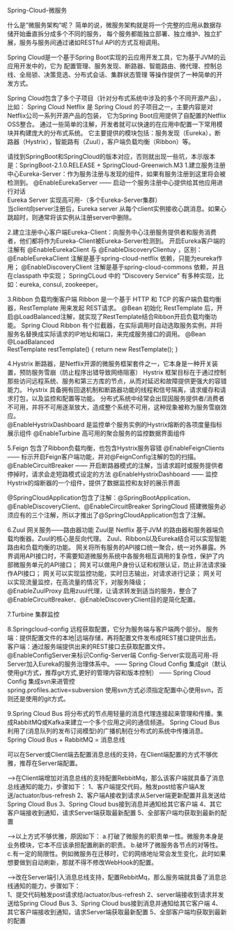 Spring-Cloud-微服务

什么是“微服务架构”呢？
	  简单的说，微服务架构就是将一个完整的应用从数据存储开始垂直拆分成多个不同的服务，
	  每个服务都能独立部署、独立维护、独立扩展，服务与服务间通过诸如RESTful API的方式互相调用。
    
Spring Cloud是一个基于Spring Boot实现的云应用开发工具，它为基于JVM的云应用开发中的，它为
配置管理、服务发现、断路器、智能路由、微代理、控制总线、全局锁、决策竞选、分布式会话、集群状态管理
等操作提供了一种简单的开发方式。

Spring Cloud包含了多个子项目（针对分布式系统中涉及的多个不同开源产品），比如：
  Spring Cloud Netflix 是 Spring Cloud 的子项目之一，主要内容是对Netflix公司一系列开源产品的包装，
  它为Spring Boot应用提供了自配置的Netflix OSS整合。
	通过一些简单的注解，开发者就可以快速的在应用中配置一下常用模块并构建庞大的分布式系统。
	它主要提供的模块包括：服务发现（Eureka），断路器（Hystrix），智能路有（Zuul），客户端负载均衡（Ribbon）等。
   
请找到SpringBoot和SpringCloud的版本对应，否则就出现一些坑，本示版本是：SpringBoot-2.1.0.RELEASE + SpringCloud-Greenwich.M3
1.建立服务注册中心Eureka-Server：作为服务注册与发现的组件，如果有服务注册到这里将会被检测到。
  @EnableEurekaServer —— 启动一个服务注册中心提供给其他应用进行对话  
  Eureka Server 实现高可用-（多个Eureka-Server集群）  
  当client向server注册后，Eureka server 从每个client实例接收心跳消息。如果心跳超时，则通常将该实例从注册server中删除。
  
2.建立注册中心客户端Eureka-Client：向服务中心注册服务提供者和服务消费者，他们都将作为Eureka-Client被Eureka-Server检测到。
  开启Eureka客户端的注解有 @EnableEurekaClient 与 @EnableDiscoveryClientuy ，区别：
  @EnableEurekaClient    注解是基于spring-cloud-netflix 依赖，只能为eureka作用；
  @EnableDiscoveryClient 注解是基于spring-cloud-commons 依赖，并且在classpath 中实现；
  SpringCLoud 中的 “Discovery Service” 有多种实现，比如：eureka, consul, zookeeper。      

3.Ribbon 负载均衡客户端
  Ribbon 是一个基于 HTTP 和 TCP 的客户端负载均衡器，RestTemplate 用来发起 REST请求。
  @Bean 初始化 RestTemplate 后，开启@LoadBalanced注解，就实现了RestTemplate结合Ribbon开启负载均衡功能。
  Spring Cloud Ribbon 有个拦截器，在实际调用时自动选取服务实例，并将服务名替换成实际请求的IP地址和端口，来完成服务接口的调用。
	@Bean          
	@LoadBalanced  
	RestTemplate restTemplate() {
		return new RestTemplate();
	}
  
4.Hystrix 断路器，是Netflix开源的微服务框架套件之一，它本身是一种开关装置，预防服务雪崩（防止程序出错导致网络阻塞）
  Hystrix 框架目标在于通过控制那些访问远程系统、服务和第三方库的节点，从而对延迟和故障提供更强大的容错能力。
	Hystrix 具备拥有回退机制和断路器功能的线程和信号隔离，请求缓存和请求打包，以及监控和配置等功能。
  分布式系统中经常会出现因服务提供者/消费者不可用，并将不可用逐渐放大，造成整个系统不可用，这种现象被称为服务雪崩效应。    
  @EnableHystrixDashboard 是监控单个服务实例的Hystrix熔断的各项度量指标展示组件
  @EnableTurbine 高可用的聚合服务的监控数据界面组件  

5.Feign 包含了Ribbon负载均衡，也包含Hystrix服务容错
  @EnableFeignClients     —— 标示开启Feign客户端功能，并对@FeignConfig注解的包的扫描。
  @EnableCircuitBreaker   —— 开启断路器模式的注解，当请求超时或服务提供者停掉时，请求会走短路模式设定的方法
  @EnableHystrixDashboard —— 监控Hystrix的熔断器的一个组件，提供了数据监控和友好的展示界面
  
  @SpringCloudApplication包含了注解：@SpringBootApplication、@EnableDiscoveryClient、@EnableCircuitBreaker
  SpringCloud 搭建微服务必须应有的三个注解，所以才推出了@SpringCloudApplication包含了注解。
  
6.Zuul 网关服务——路由器功能 
  Zuul是 Netflix 基于JVM 的路由器和服务器端负载均衡器。Zuul的核心是反向代理。
  Zuul、Ribbon以及Eureka结合可以实现智能路由和负载均衡的功能。
  网关将所有服务的API接口统一聚合，统一对外暴露。外界调用API接口时，不需要知道微服务系统中各服务相互调用的复杂性，保护了内部微服务单元的API接口；
	网关可以做用户身份认证和权限认证，防止非法请求操作API接口；
	网关可以实现监控功能，实时日志输出，对请求进行记录；
	网关可以实现流量监控，在高流量的情况下，对服务降级；    
  @EnableZuulProxy 启用zuul代理，让请求转发到适当的服务，整合了@EnableCircuitBreaker、@EnableDiscoveryClient目的是简化配置。

7.Turbine 集群监控 

8.Springcloud-config 远程获取配置，它分为服务端与客户端两个部分。
  服务端：提供配置文件的本地|远端存储，再将配置文件发布成REST接口提供出去。
  客户端：通过服务端提供出来的REST接口去获取配置文件。
  @EnableConfigServer来标识Config-Server端
	Config-Server实现高可用-将Server加入Eureka的服务治理体系中。
  —— Spring Cloud Config 集成git（默认使用git方式，推荐git方式,更好的管理内容和版本控制）
  —— Spring Cloud Config 集成svn来进管控  
  spring.profiles.active=subversion  使用svn方式必须指定配置中心使用svn，否则还是使用的git方式。   
  
9.Spring Cloud Bus 将分布式的节点用轻量的消息代理连接起来管理和传播，集成RabbitMQ或Kafka来建立一个多个应用之间的通信频道。
  Spring Cloud Bus 利用了(消息队列的发布订阅模型)的广播机制在分布式的系统中传播消息。
  Spring Cloud Bus + RabbitMQ = 消息总线
    
  可以在Server或Client端去配置消息总线的支持，在Client端配置的方式不够优雅，推荐在Server端配置。
   
  —>在Client端增加对消息总线的支持配置RebbitMq，那么该客户端就具备了消息总线通知的能力，步骤如下：
    1、客户端提交代码，触发post给客户端A发送/actuator/bus-refresh
    2、客户端A接收到请求从Server端更新配置并且发送给Spring Cloud Bus
    3、Spring Cloud bus接到消息并通知给其它客户端
    4、其它客户端接收到通知，请求Server端获取最新配置
    5、全部客户端均获取到最新的配置 
   
   —>以上方式不够优雅，原因如下：
   a.打破了微服务的职责单一性。微服务本身是业务模块，它本不应该承担配置刷新的职责。
   b.破坏了微服务各节点的对等性。
   c.有一定的局限性。例如微服务在迁移时，它的网络地址常会发生变化，此时如果想要做到自动刷新，那就不得不修改WebHook的配置。
   
   —>改在Server端引入消息总线支持，配置RebbitMq，那么服务端就具备了消息总线通知的能力，步骤如下：   
    1、提交代码触发post请求给/actuator/bus-refresh
    2、server端接收到请求并发送给Spring Cloud Bus
    3、Spring Cloud bus接到消息并通知给其它客户端
    4、其它客户端接收到通知，请求Server端获取最新配置
    5、全部客户端均获取到最新的配置
 
 
